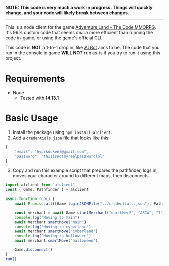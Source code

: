 **NOTE: This code is very much a work in progress. Things will quickly change, and your code will likely break between changes.**

-----

This is a node client for the game [Adventure Land - The Code MMORPG](https://adventure.land). It's 99% custom code that seems *much* more efficient than running the code in-game, or using the game's official CLI.

This code is **NOT** a 1-to-1 drop in, like [ALBot](https://github.com/NexusNull/ALBot) aims to be. The code that you run in the console in game **WILL NOT** run as-is if you try to run it using this project.

# Requirements
* Node
    * Tested with **14.13.1**

# Basic Usage
1. Install the package using `npm install alclient`.
2. Add a `credentials.json` file that looks like this:
```javascript
{
    "email": "hyprkookeez@gmail.com",
    "password": "thisisnotmyrealpasswordlol"
}
```
3. Copy and run this example script that prepares the pathfinder, logs in, moves your character around to different maps, then disconnects.
```typescript
import alclient from "alclient"
const { Game, Pathfinder } = alclient

async function run() {
    await Promise.all([Game.loginJSONFile("../credentials.json"), Pathfinder.prepare()])

    const merchant = await Game.startMerchant("earthMer2", "ASIA", "I")
    console.log("Moving to main")
    await merchant.smartMove("main")
    console.log("Moving to cyberland")
    await merchant.smartMove("cyberland")
    console.log("Moving to halloween")
    await merchant.smartMove("halloween")

    Game.disconnect()
}
run()
```